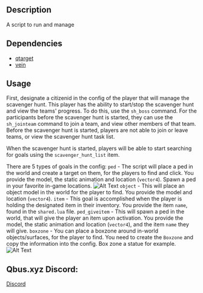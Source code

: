 
## Description
A script to run and manage

## Dependencies
- [qtarget](https://github.com/overextended/qtarget)
- [vein](https://github.com/warxander/vein)

## Usage
First, designate a citizenid in the config of the player that will manage the scavenger hunt. This player has the ability to start/stop the scavenger hunt and view the teams' progress. To do this, use the `sh_boss` command. For the participants before the scavenger hunt is started, they can use the `sh_jointeam` command to join a team, and view other members of that team. Before the scavenger hunt is started, players are not able to join or leave teams, or view the scavenger hunt task list.

When the scavenger hunt is started, players will be able to start searching for goals using the `scavenger_hunt_list` item.

There are 5 types of goals in the config: 
`ped` - The script will place a ped in the world and create a target on them, for the players to find and click. You provide the model, the static animation and location (`vector4`). Spawn a ped in your favorite in-game locations.
![Alt Text](https://media.giphy.com/media/k2cLm7EH8mPXkmgXgi/giphy.gif)
`object` - This will place an object model in the world for the player to find. You provide the model and location (`vector4`).
`item` - This goal is accomplished when the player is holding the designated item in their inventory. You provide the item `name`, found in the `shared.lua` file.
 `ped_giveitem` - This will spawn a ped in the world, that will give the player an item upon activation. You provide the model, the static animation and location (`vector4`), and the item `name` they will give.
 `boxzone` - You can place a boxzone around in-world objects/surfaces, for the player to find. You need to create the `Boxzone` and copy the information into the config. Box zone a statue for example.
![Alt Text](https://media.giphy.com/media/qyR7D28Hsu5TAZozju/giphy.gif)

## Qbus.xyz Discord:
[Discord](https://discord.gg/Gec9kBKwcB)